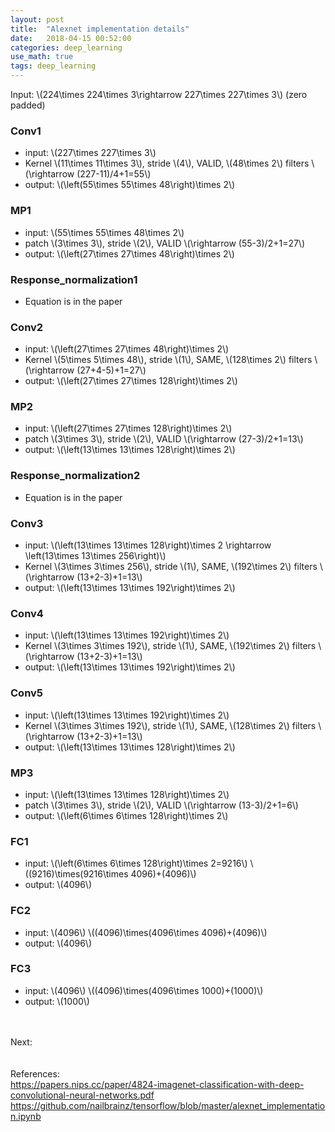 ```yaml
---
layout: post
title:  "Alexnet implementation details"
date:   2018-04-15 00:52:00
categories: deep_learning
use_math: true
tags: deep_learning 
---
```


Input: \\(224\times 224\times 3\rightarrow 227\times 227\times 3\\) (zero padded)

### Conv1
* input: \\(227\times 227\times 3\\)
* Kernel \\(11\times 11\times 3\\), stride \\(4\\), VALID, \\(48\times 2\\) filters
 \\(\rightarrow (227-11)/4+1=55\\)
* output: \\(\left(55\times 55\times 48\right)\times 2\\)

### MP1
* input: \\(55\times 55\times 48\times 2\\)
* patch \\(3\times 3\\), stride \\(2\\), VALID
\\(\rightarrow (55-3)/2+1=27\\)
* output: \\(\left(27\times 27\times 48\right)\times 2\\)

### Response_normalization1
* Equation is in the paper


### Conv2

* input: \\(\left(27\times 27\times 48\right)\times 2\\)
* Kernel \\(5\times 5\times 48\\), stride \\(1\\), SAME, \\(128\times 2\\) filters
\\(\rightarrow (27+4-5)+1=27\\)
* output: \\(\left(27\times 27\times 128\right)\times 2\\)

### MP2
* input: \\(\left(27\times 27\times 128\right)\times 2\\)
* patch \\(3\times 3\\), stride \\(2\\), VALID
\\(\rightarrow (27-3)/2+1=13\\)
* output: \\(\left(13\times 13\times 128\right)\times 2\\)

### Response_normalization2
* Equation is in the paper


### Conv3
* input: \\(\left(13\times 13\times 128\right)\times 2 \rightarrow  \left(13\times 13\times 256\right)\\)
* Kernel \\(3\times 3\times 256\\), stride \\(1\\), SAME, \\(192\times 2\\) filters
\\(\rightarrow (13+2-3)+1=13\\)
* output: \\(\left(13\times 13\times 192\right)\times 2\\)


### Conv4
* input: \\(\left(13\times 13\times 192\right)\times 2\\)
* Kernel \\(3\times 3\times 192\\), stride \\(1\\), SAME, \\(192\times 2\\) filters
\\(\rightarrow (13+2-3)+1=13\\)
* output: \\(\left(13\times 13\times 192\right)\times 2\\)


### Conv5
* input: \\(\left(13\times 13\times 192\right)\times 2\\)
* Kernel \\(3\times 3\times 192\\), stride \\(1\\), SAME, \\(128\times 2\\) filters
\\(\rightarrow (13+2-3)+1=13\\)
* output: \\(\left(13\times 13\times 128\right)\times 2\\)


### MP3

* input: \\(\left(13\times 13\times 128\right)\times 2\\)
* patch \\(3\times 3\\), stride \\(2\\), VALID
\\(\rightarrow (13-3)/2+1=6\\)
* output: \\(\left(6\times 6\times 128\right)\times 2\\)


### FC1

* input: \\(\left(6\times 6\times 128\right)\times 2=9216\\)
\\((9216)\times(9216\times 4096)+(4096)\\)
* output: \\(4096\\)


### FC2
* input: \\(4096\\)
\\((4096)\times(4096\times 4096)+(4096)\\)
* output: \\(4096\\)


### FC3

* input: \\(4096\\)
\\((4096)\times(4096\times 1000)+(1000)\\)
* output: \\(1000\\)

<br/><br/>
Next:  
<br/><br/>
References:  
<a href="https://papers.nips.cc/paper/4824-imagenet-classification-with-deep-convolutional-neural-networks.pdf/" target="_blank">https://papers.nips.cc/paper/4824-imagenet-classification-with-deep-convolutional-neural-networks.pdf</a>
<a href="https://github.com/nailbrainz/tensorflow/blob/master/alexnet_implementation.ipynb" target="_blank">https://github.com/nailbrainz/tensorflow/blob/master/alexnet_implementation.ipynb</a>

